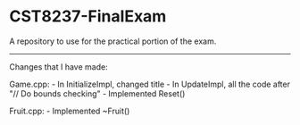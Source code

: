# CST8237-FinalExam
A repository to use for the practical portion of the exam.


-----------------------------------------------
Changes that I have made:

Game.cpp:
	- In InitializeImpl, changed title
	- In UpdateImpl, all the code after "// Do bounds checking"
	- Implemented Reset()


Fruit.cpp:
	- Implemented ~Fruit()